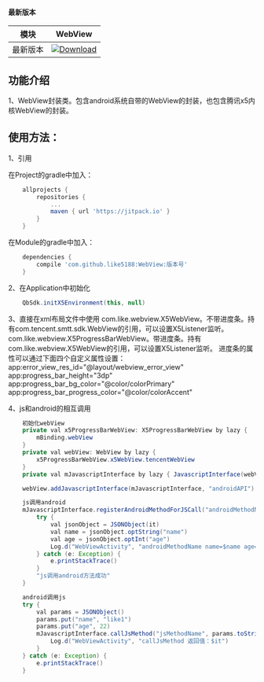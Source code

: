 #### 最新版本

模块|WebView
---|---
最新版本|[![Download](https://jitpack.io/v/like5188/WebView.svg)](https://jitpack.io/#like5188/WebView)

## 功能介绍

1、WebView封装类。包含android系统自带的WebView的封装，也包含腾讯x5内核WebView的封装。

## 使用方法：

1、引用

在Project的gradle中加入：
```groovy
    allprojects {
        repositories {
            ...
            maven { url 'https://jitpack.io' }
        }
    }
```
在Module的gradle中加入：
```groovy
    dependencies {
        compile 'com.github.like5188:WebView:版本号'
    }
```

2、在Application中初始化
```java
    QbSdk.initX5Environment(this, null)
```

3、直接在xml布局文件中使用
com.like.webview.X5WebView。不带进度条。持有com.tencent.smtt.sdk.WebView的引用，可以设置X5Listener监听。
com.like.webview.X5ProgressBarWebView。带进度条。持有com.like.webview.X5WebView的引用，可以设置X5Listener监听。
    进度条的属性可以通过下面四个自定义属性设置：
    app:error_view_res_id="@layout/webview_error_view"
    app:progress_bar_height="3dp"
    app:progress_bar_bg_color="@color/colorPrimary"
    app:progress_bar_progress_color="@color/colorAccent"

4、js和android的相互调用
```java
    初始化webView
    private val x5ProgressBarWebView: X5ProgressBarWebView by lazy {
        mBinding.webView
    }
    private val webView: WebView by lazy {
        x5ProgressBarWebView.x5WebView.tencentWebView
    }
    private val mJavascriptInterface by lazy { JavascriptInterface(webView) }

    webView.addJavascriptInterface(mJavascriptInterface, "androidAPI")

    js调用android
    mJavascriptInterface.registerAndroidMethodForJSCall("androidMethodName") {
        try {
            val jsonObject = JSONObject(it)
            val name = jsonObject.optString("name")
            val age = jsonObject.optInt("age")
            Log.d("WebViewActivity", "androidMethodName name=$name age=$age")
        } catch (e: Exception) {
            e.printStackTrace()
        }
        "js调用android方法成功"
    }

    android调用js
    try {
        val params = JSONObject()
        params.put("name", "like1")
        params.put("age", 22)
        mJavascriptInterface.callJsMethod("jsMethodName", params.toString()) {
            Log.d("WebViewActivity", "callJsMethod 返回值：$it")
        }
    } catch (e: Exception) {
        e.printStackTrace()
    }
```
